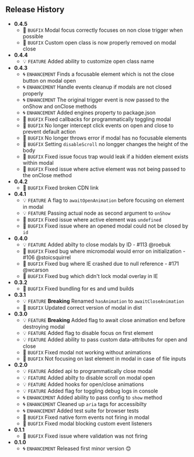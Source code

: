 ## Release History
* **0.4.5**
    * 🐞 `BUGFIX` Modal focus correctly focuses on non close trigger when possible
    * 🐞 `BUGFIX` Custom open class is now properly removed on modal close
* **0.4.4**
    * 💡 `FEATURE` Added ability to customize open class name
* **0.4.3**
    * 🌀 `ENHANCEMENT` Finds a focusable element which is not the close button on modal open
    * 🌀 `ENHANCEMENT` Handle events cleanup if modals are not closed properly
    * 🌀 `ENHANCEMENT` The original trigger event is now passed to the onShow and onClose methods
    * 🌀 `ENHANCEMENT` Added engines property to package.json
    * 🐞 `BUGFIX` Fixed callbacks for programmatically toggling modal
    * 🐞 `BUGFIX` No longer intercept click events on open and close to prevent default action
    * 🐞 `BUGFIX` No longer throws error if modal has no focusable elements
    * 🐞 `BUGFIX` Setting `disableScroll` no longger changes the height of the body
    * 🐞 `BUGFIX` Fixed issue focus trap would leak if a hidden element exists within modal
    * 🐞 `BUGFIX`  Fixed issue where active element was not being passed to the onClose method
* **0.4.2**
    * 🐞 `BUGFIX`  Fixed broken CDN link
* **0.4.1**
    * 💡 `FEATURE`  A flag to `awaitOpenAnimation` before focusing on element in modal
    * 💡 `FEATURE`  Passing actual node as second argument to `onShow`
    * 🐞 `BUGFIX`  Fixed issue where active element was `undefined`
    * 🐞 `BUGFIX`  Fixed issue where an opened modal could not be closed by `id`
* **0.4.0**
    * 💡 `FEATURE` Added abilty to close modals by ID - #113 @roebuk
    * 🐞 `BUGFIX` Fixed bug where micromodal would error on initialization - #106 @stoicsquirrel
    * 🐞 `BUGFIX` Fixed bug where IE crashed due to null reference - #171 @wcarson
    * 🐞 `BUGFIX` Fixed bug which didn't lock modal overlay in IE
* **0.3.2**
    * 🐞 `BUGFIX` Fixed bundling for es and umd builds
* **0.3.1**
    * 💡 `FEATURE` **Breaking** Renamed `hasAnimation` to `awaitCloseAnimation`
    * 🐞 `BUGFIX` Updated correct version of modal in dist
* **0.3.0**
    * 💡 `FEATURE` **Breaking** Added flag to await close animation end before destroying modal
    * 💡 `FEATURE` Added flag to disable focus on first element
    * 💡 `FEATURE` Added ability to pass custom data-attributes for open and close
    * 🐞 `BUGFIX` Fixed modal not working without animations
    * 🐞 `BUGFIX` Not focusing on last element in modal in case of file inputs
* **0.2.0**
    * 💡 `FEATURE` Added api to programmatically close modal
    * 💡 `FEATURE` Added abilty to disable scroll on modal open
    * 💡 `FEATURE` Added hooks for open/close animations
    * 💡 `FEATURE` Added flag for toggling debug logs in console
    * 🌀 `ENHANCEMENT` Added ability to pass config to `show` method
    * 🌀 `ENHANCEMENT` Cleaned up `aria` tags for accessibilty
    * 🌀 `ENHANCEMENT` Added test suite for browser tests
    * 🐞 `BUGFIX` Fixed native form events not firing in modal
    * 🐞 `BUGFIX` Fixed modal blocking custom event listeners
* **0.1.1**
    * 🐞 `BUGFIX` Fixed issue where validation was not firing
* **0.1.0**
    * 🌀 `ENHANCEMENT` Released first minor version 😊
